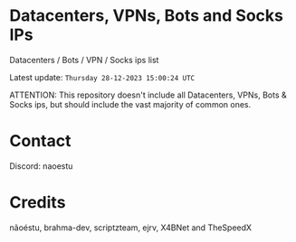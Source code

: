 # Datacenters, VPNs, Bots and Socks IPs
 
Datacenters / Bots / VPN / Socks ips list

Latest update: `Thursday 28-12-2023 15:00:24 UTC` 

ATTENTION: This repository doesn't include all Datacenters, VPNs, Bots & Socks ips, 
but should include the vast majority of common ones.

# Contact
Discord: naoestu

# Credits
nãoéstu, brahma-dev, scriptzteam, ejrv, X4BNet and TheSpeedX
